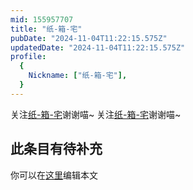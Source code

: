 ```yaml
---
mid: 155957707
title: "纸-箱-宅"
pubDate: "2024-11-04T11:22:15.575Z"
updatedDate: "2024-11-04T11:22:15.575Z"
profile:
  {
    Nickname: ["纸-箱-宅"],
  }
---
```


关注[纸-箱-宅](https://space.bilibili.com/155957707)谢谢喵~ 关注[纸-箱-宅](https://space.bilibili.com/155957707)谢谢喵~

## 此条目有待补充
你可以在[这里](https://github.com/Yuhanawa/VTuber.ICU-Content/edit/master/v/纸-箱-宅/index.md)编辑本文
